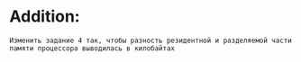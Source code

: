# Addition:
```
Изменить задание 4 так, чтобы разность резидентной и разделяемой части памяти процессора выводилась в килобайтах
```
